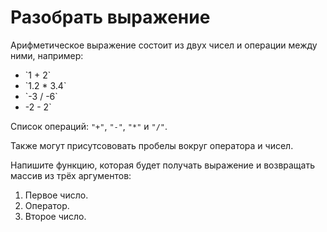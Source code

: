# Разобрать выражение

Арифметическое выражение состоит из двух чисел и операции между ними, например:
<ul>
<li>`1 + 2`</li>
<li>`1.2 * 3.4`</li>
<li>`-3 / -6`</li>
<li>-2 - 2`</li>
</ul>

Список операций: `"+"`, `"-"`, `"*"` и `"/"`.

Также могут присутсововать пробелы вокруг оператора и чисел.

Напишите функцию, которая будет получать выражение и возвращать массив из трёх аргументов:
<ol>
<li>Первое число.</li>
<li>Оператор.</li>
<li>Второе число.</li>
</ul>
